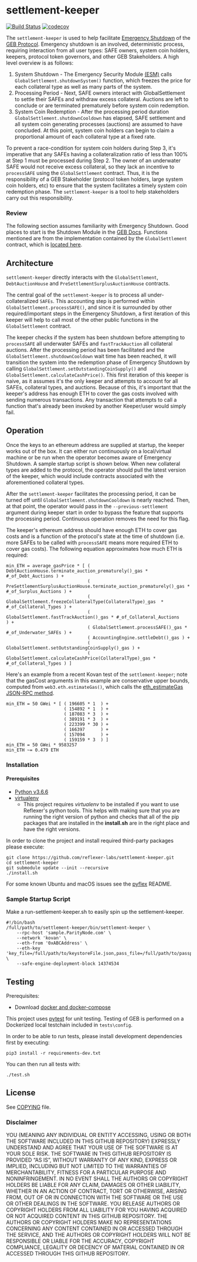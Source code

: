 # settlement-keeper

[![Build Status](https://travis-ci.org/reflexer-labs/settlement-keeper.svg?branch=master)](https://travis-ci.org/reflexer-labs/settlement-keeper)
[![codecov](https://codecov.io/gh/reflexer-labs/settlement-keeper/branch/master/graph/badge.svg)](https://codecov.io/gh/reflexer-labs/settlement-keeper)

The `settlement-keeper` is used to help facilitate [Emergency Shutdown](https://docs.reflexer.finance/system-contracts/shutdown-module) of the [GEB Protocol](https://github.com/reflexer-labs/geb). Emergency shutdown is an involved, deterministic process, requiring interaction from all user types: SAFE owners, system coin holders, keepers, protocol token governors, and other GEB Stakeholders. A high level overview is as follows:
1. System Shutdown - The Emergency Security Module [(ESM)](https://github.com/reflexer-labs/esm) calls `GlobalSettlement.shutdownSystem()` function, which freezes the  price for each collateral type as well as many parts of the system.
2. Processing Period - Next, SAFE owners interact with GlobalSettlement to settle their SAFEs and withdraw excess collateral. Auctions are left to conclude or are terminated prematurely before system coin redemption.
3. System Coin Redemption - After the processing period duration `GlobalSettlement.shutdownCooldown` has elapsed, SAFE settlement and all system coin generating processes (auctions) are assumed to have concluded. At this point, system coin holders can begin to claim a proportional amount of each collateral type at a fixed rate.

To prevent a race-condition for system coin holders during Step 3, it's imperative that any SAFEs having a collateralization ratio of less than 100% at Step 1 must be processed during Step 2. The owner of an underwater SAFE would not receive excess collateral, so they lack an incentive to `processSAFE` using the `GlobalSettlement` contract. Thus, it is the responsibility of a GEB Stakeholder (protocol token holders, large system coin holders, etc) to ensure that the system facilitates a timely system coin redemption phase. The `settlement-keeper` is a tool to help stakeholders carry out this responsibility.

### Review
The following section assumes familiarity with Emergency Shutdown. Good places to start is the Shutdown Module in the [GEB Docs](https://docs.reflexer.finance/system-contracts/shutdown-module). Functions mentioned are from the implementation contained by the `GlobalSettlement` contract, which is [located here](https://github.com/reflexer-labs/geb/blob/master/src/GlobalSettlement.sol).

## Architecture

`settlement-keeper` directly interacts with the `GlobalSettlement`, `DebtAuctionHouse` and `PreSettlementSurplusAuctionHouse` contracts.

The central goal of the `settlement-keeper` is to process all under-collateralized `SAFEs`. This accounting step is performed within `GlobalSettlement.processSAFE()`, and since it is surrounded by other required/important steps in the Emergency Shutdown, a first iteration of this keeper will help to call most of the other public functions in the `GlobalSettlement` contract.

The keeper checks if the system has been shutdown before attempting to `processSAFE` all underwater SAFEs and `fastTrackAuction` all collateral auctions. After the processing period has been facilitated and the `GlobalSettlement.shutdownCooldown` wait time has been reached, it will transition the system into the redemption phase of Emergency Shutdown by calling `GlobalSettlement.setOutstandingCoinSupply()` and `GlobalSettlement.calculateCashPrice()`. This first iteration of this keeper is naive, as it assumes it's the only keeper and attempts to account for all SAFEs, collateral types, and auctions. Because of this, it's important that the keeper's address has enough ETH to cover the gas costs involved with sending numerous transactions. Any transaction that attempts to call a function that's already been invoked by another Keeper/user would simply fail.

## Operation

Once the keys to an ethereum address are supplied at startup, the keeper works out of the box. It can either run continuously on a local/virtual machine or be run when the operator becomes aware of Emergency Shutdown. A sample startup script is shown below. When new collateral types are added to the protocol, the operator should pull the latest version of the keeper, which would include contracts associated with the aforementioned collateral types.

After the `settlement-keeper` facilitates the processing period, it can be turned off until `GlobalSettlement.shutdownCooldown` is nearly reached. Then, at that point, the operator would pass in the `--previous-settlement` argument during keeper start in order to bypass the feature that supports the processing period. Continuous operation removes the need for this flag.

The keeper's ethereum address should have enough ETH to cover gas costs and is a function of the protocol's state at the time of shutdown (i.e. more SAFEs to be called with `processSAFE` means more required ETH to cover gas costs). The following equation approximates how much ETH is required:
```
min_ETH = average_gasPrice * [ ( DebtAuctionHouse.terminate_auction_prematurely()_gas * #_of_Debt_Auctions ) +
                               ( PreSettlementSurplusAuctionHouse.terminate_auction_prematurely()_gas * #_of_Surplus_Auctions ) +
                               ( GlobalSettlement.freezeCollateralType(CollateralType)_gas  * #_of_Collateral_Types ) +
                               ( GlobalSettlement.fastTrackAuction()_gas * #_of_Collateral_Auctions     ) +
                               ( GlobalSettlement.processSAFE()_gas * #_of_Underwater_SAFEs ) +
                               ( AccountingEngine.settleDebt()_gas ) +
                               ( GlobalSettlement.setOutstandingCoinSupply()_gas ) +
                               ( GlobalSettlement.calculateCashPrice(CollateralType)_gas * #_of_Collateral_Types ) ]
```

Here's an example from a recent Kovan test of the `settlement-keeper`; note that the gasCost arguments in this example are conservative upper bounds, computed from `web3.eth.estimateGas()`, which calls the [eth_estimateGas JSON-RPC method](https://github.com/ethereum/wiki/wiki/JSON-RPC#eth_estimategas).
```
min_ETH = 50 GWei * [ ( 196605 * 1  ) +
                      ( 154892 * 1  ) +
                      ( 187083 * 3  ) +
                      ( 389191 * 3  ) +
                      ( 223399 * 30 ) +
                      ( 166397      ) +
                      ( 157094      ) +
                      ( 159159 * 3  ) ]
min_ETH = 50 GWei * 9583257
min_ETH ~= 0.479 ETH
```




### Installation
#### Prerequisites
- [Python v3.6.6](https://www.python.org/downloads/release/python-366/)
- [virtualenv](https://virtualenv.pypa.io/en/latest/)
    - This project requires *virtualenv* to be installed if you want to use Reflexer's python tools. This helps with making sure that you are running the right version of python and checks that all of the pip packages that are installed in the **install.sh** are in the right place and have the right versions.

In order to clone the project and install required third-party packages please execute:
```
git clone https://github.com/reflexer-labs/settlement-keeper.git
cd settlement-keeper
git submodule update --init --recursive
./install.sh
```

For some known Ubuntu and macOS issues see the [pyflex](https://github.com/reflexer-labs/pyflex) README.


### Sample Startup Script

Make a run-settlement-keeper.sh to easily spin up the settlement-keeper.

```
#!/bin/bash
/full/path/to/settlement-keeper/bin/settlement-keeper \
	--rpc-host 'sample.ParityNode.com' \
	--network 'kovan' \
	--eth-from '0xABCAddress' \
	--eth-key 'key_file=/full/path/to/keystoreFile.json,pass_file=/full/path/to/passphrase/file.txt' \
	--safe-engine-deployment-block 14374534
```

## Testing

Prerequisites:
* Download [docker and docker-compose](https://www.docker.com/get-started)

This project uses [pytest](https://docs.pytest.org/en/latest/) for unit testing.  Testing of GEB is
performed on a Dockerized local testchain included in `tests\config`.

In order to be able to run tests, please install development dependencies first by executing:
```
pip3 install -r requirements-dev.txt
```

You can then run all tests with:
```
./test.sh
```

## License

See [COPYING](https://github.com/reflexer-labs/auction-keeper/blob/master/COPYING) file.

### Disclaimer

YOU (MEANING ANY INDIVIDUAL OR ENTITY ACCESSING, USING OR BOTH THE SOFTWARE INCLUDED IN THIS GITHUB REPOSITORY) EXPRESSLY UNDERSTAND AND AGREE THAT YOUR USE OF THE SOFTWARE IS AT YOUR SOLE RISK.
THE SOFTWARE IN THIS GITHUB REPOSITORY IS PROVIDED “AS IS”, WITHOUT WARRANTY OF ANY KIND, EXPRESS OR IMPLIED, INCLUDING BUT NOT LIMITED TO THE WARRANTIES OF MERCHANTABILITY, FITNESS FOR A PARTICULAR PURPOSE AND NONINFRINGEMENT. IN NO EVENT SHALL THE AUTHORS OR COPYRIGHT HOLDERS BE LIABLE FOR ANY CLAIM, DAMAGES OR OTHER LIABILITY, WHETHER IN AN ACTION OF CONTRACT, TORT OR OTHERWISE, ARISING FROM, OUT OF OR IN CONNECTION WITH THE SOFTWARE OR THE USE OR OTHER DEALINGS IN THE SOFTWARE.
YOU RELEASE AUTHORS OR COPYRIGHT HOLDERS FROM ALL LIABILITY FOR YOU HAVING ACQUIRED OR NOT ACQUIRED CONTENT IN THIS GITHUB REPOSITORY. THE AUTHORS OR COPYRIGHT HOLDERS MAKE NO REPRESENTATIONS CONCERNING ANY CONTENT CONTAINED IN OR ACCESSED THROUGH THE SERVICE, AND THE AUTHORS OR COPYRIGHT HOLDERS WILL NOT BE RESPONSIBLE OR LIABLE FOR THE ACCURACY, COPYRIGHT COMPLIANCE, LEGALITY OR DECENCY OF MATERIAL CONTAINED IN OR ACCESSED THROUGH THIS GITHUB REPOSITORY.
